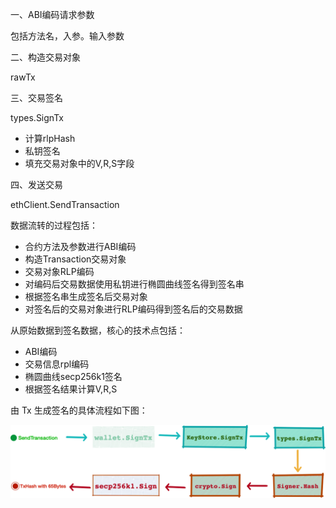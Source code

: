 一、ABI编码请求参数

包括方法名，入参。输入参数

二、构造交易对象

rawTx

三、交易签名

types.SignTx

* 计算rlpHash
* 私钥签名
* 填充交易对象中的V,R,S字段

四、发送交易

ethClient.SendTransaction

数据流转的过程包括：

* 合约方法及参数进行ABI编码
* 构造Transaction交易对象
* 交易对象RLP编码
* 对编码后交易数据使用私钥进行椭圆曲线签名得到签名串
* 根据签名串生成签名后交易对象
* 对签名后的交易对象进行RLP编码得到签名后的交易数据

从原始数据到签名数据，核心的技术点包括：

* ABI编码
* 交易信息rpl编码
* 椭圆曲线secp256k1签名
* 根据签名结果计算V,R,S

由 Tx 生成签名的具体流程如下图：

![](/assets/tx-sign-process.png)

